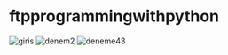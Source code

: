 # ftpprogrammingwithpython
![giris](https://user-images.githubusercontent.com/28226570/37713002-3fcd226e-2d1e-11e8-96da-957da79481c6.png)
![denem2](https://user-images.githubusercontent.com/28226570/37713004-4139b7a2-2d1e-11e8-888f-d63e391c3f5d.png)
![deneme43](https://user-images.githubusercontent.com/28226570/37713011-4458d6a2-2d1e-11e8-8f88-0f56cc419c40.png)
